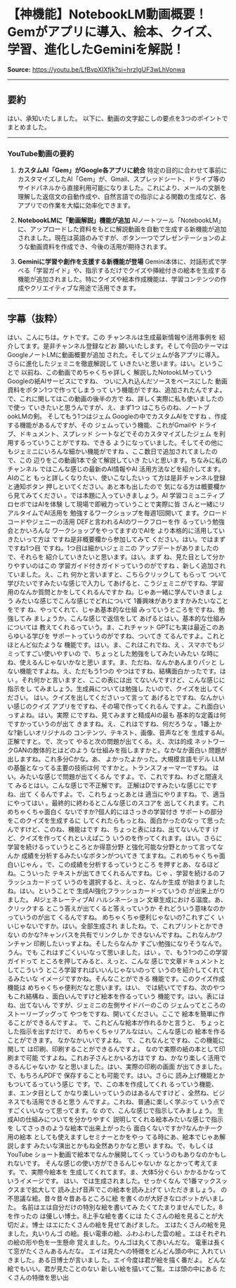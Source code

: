 # 【神機能】NotebookLM動画概要！Gemがアプリに導入、絵本、クイズ、学習、進化したGeminiを解説！

**Source:** <https://youtu.be/LfBvpXIXfjk?si=hrzIgUF3wLhVonwa>

---

## 要約
はい、承知いたしました。
以下に、動画の文字起こしの要点を3つのポイントでまとめました。

***

### YouTube動画の要約

1.  **カスタムAI「Gem」がGoogle各アプリに統合**
    特定の目的に合わせて事前にカスタマイズしたAI「Gem」が、Gmail、スプレッドシート、ドライブ等のサイドパネルから直接利用可能になりました。これにより、メールの文脈を理解した返信文の自動作成や、自然言語での指示による関数の生成など、各アプリでの作業を大幅に効率化できます。

2.  **NotebookLMに「動画解説」機能が追加**
    AIノートツール「NotebookLM」に、アップロードした資料をもとに解説動画を自動で生成する新機能が追加されました。現在は英語のみですが、ボタン一つでプレゼンテーションのような動画資料を作成でき、今後の活用が期待されます。

3.  **Geminiに学習や創作を支援する新機能が登場**
    Gemini本体に、対話形式で学べる「学習ガイド」や、指示するだけでクイズや挿絵付きの絵本を生成する機能が追加されました。特にクイズや絵本作成機能は、学習コンテンツの作成やクリエイティブな用途で活用できます。

---

## 字幕（抜粋）
はい、こんにちは。ケトです。この チャンネルは生成最新情報や活用事例を 紹介してます。是非チャンネル登録などお 願いいたします。そして今回のテーマは GoogleノートLMに動画概要が追加 された。そしてジェムが各アプリに導入。 さらに進化したジェミニを徹底解説して いきたいと思います。はい。ということで 以前ね、この動画でめちゃくちゃ詳しく 解説したNotookLMっていう Googleの紙AIサービスにですね、 ついに入れ込んだソースをベースにした 動画資料をボタン1つで作ってしまうって いう機能がですね、追加されたんですよ。 で、これに関してはこの動画の後半の方で ね、詳しく実際に私も使いましたので使っ ていきたいと思うんですが、え、まず1つ はこちらのね、ノートブookLMの剣。 そしてもう1つはジェム Googleの中でカスタムAIをですね 、作成する機能があるんですが、その ジェムっていう機能、これがGmailや ドライブ、ドキュメント、スプレッド シートなどでそのカスタマイズしたジェム を利用するっていうことがですね、できる ようになっていました。そしてその他に もジェミニにいろんな細かい機能がですね 、ここ数日で追加されてましたので、この 辺りをこの動画1本で全て解説していき たいと思います。ちなみに私のチャンネル ではこんな感じの最新のAI情報やAI 活用方法などを紹介してます。AIのこと もっと詳しくなりたい、使いこなしたいっ て方は是非チャンネル登録と通知ボタン 押しといてください。あと本も出したので 気になる方は概要欄から見てみてください 。では本題に入っていきましょう。AI 学習コミュニティプロセボではAIを体験 して現場で即戦力っていうことで実際に皆 さんと一緒にリアルタイムでAI活用を 勉強するワークショップを毎週1回開いて ます。クロードコードやジェニーの活用 DEFと言われるAIのワークフローを作 るっていう勉強会とかいろんな ワークショップをやってますのでAIを より本格的に活用していきたいって方は ですね是非概要欄から参加してみて ください。はい。ではまずですね1つ目 ですね。1つ目は細かいジェミニの アップデートがありましたので、それらを 紹介していきたいと思います。はい。まず ね、見た目として分かりやすいのはこの 学習ガイド付きガイドっていうのがですね 、新しく追加されていました。え、これ 何かと言いますと、こちらクリックして もらって ついて学びたいですみたいな感じで入力し てあげると、こうジェミニがですね、学習 用のなんか質問とかをしてくれるんですか ね。じゃあ一緒に学んでいきましょう みたいな感じでこんな感じでどれについて 1番興味がありますかみたいなことをです ね、やってくれて、じゃあ基本的な仕組 みっていうところをですね、勉強してみ ましょうか。こんな感じで返信をして あげるとはい。基本的な仕組みについては 教えてくれるっていう。ま、これチャット GPTにも実は最近このあらゆいる学びを サポートっていうのがですね、ついてき てるんですよ。これとほとんど似たような 機能です。はい。ま、これはこれでね、え 、スマホでもジミってすごい使いやすいの で、ちょっとした勉強をしてみたいみたい な時にね、使えるんじゃないかなと思い ます。ま、ただね、なんかあんまりパッと しない機能ですよね。え、ただもう1つの やつはですね、結構面白かったです。はい 。それ何かと言いますと、ここの表には出 てないんですけど、こんな感じに指示をし てみましょう。生成員については勉強し たいので、クイズを出してください。 はい。クイズを出してくださいって言って あげるとですね、なんかいい感じのクイズ アプリをですね、その場で作ってくれるん ですよ。これ面白いっすよね。はい。実際 にですね、見てみますと精成AIの最も 基本的な定義は何ですかっていうのが出て きますね。え、これはですね、何だろうな 。1番上かな?新しいオリジナルの コンテンツ、テキスト、画像、音声などを 生成するAI。正解ですと。で、次って やると次の問題が出てくる。え、次は的成 ネットワークGANの敵体的とはどのよう な仕組みを指しますかと。なかなか面白い 問題が出しますね。これ多分Cかな。あ、 よかったよかった。大規模言語モデル LLMの基盤となってる主要の技術は何 ですかと。トランスフォーマーですね。 はい。みたいな感じで問題が出てくるん ですよ。で、これですね、わざと間違えて みるとはい。こんな感じで不正解です。 正解はDですみたいな感じにですね、出て くるんですよ。で、これちょっとあとは 適当にやりますね。で、適当にやってはい 。最終的に終わるとこんな感じのスコアを 出してくれます。これめちゃくちゃ面白く ないですか?個人的にはさっきの学習付き サポートの部分をこのクイズを生成するに してくれたらもっとね、面白かったのなっ て思ったんですけど、このね、機能はです ね、ちょっと表にはね、出てないんです けど、クイズを作ってくれといえばこう いうのを作ってくれます。はい。さらに 学習を続けるっていうところとか得意分野 と強化可能な分野とかって言ってなんか 成績を分析するみたいなボタンがついてき てますね。これめちゃくちゃ面白いじゃん 。で、この成績を分析するっていうところ を押すとあ、なるほどね。こういった テキストが出てきてくれるんですね。じゃ 、学習を続けるのフラッシュカードって いうのを選択すると、えっと、なんか生成 が始まりましたね。はい。ということで 生成AI強化フラッシュカードっていうの が出来上がりました。 AIジェネレーティブAI ハルシネーション 文章生成における温度。あ、クリックする とこう答えが出てくると答えっていうか それどういう意味なのかっていうのが出て くるんですね。 めちゃくちゃ便利じゃないの?これすごく いいじゃないですか。はい。全部生成され ましたね。で、これプリントとかできない のかな?キャンバスを共有でリンクしか できないんですね。これなんかワンチャン 印刷したいっすよね。そしたらなんか すごい勉強になりそうなんで。うん。でも これはすごくいいなって思いました。はい 。で、もう1つのこの学習ガイドって ところを押してみると、えっと、こんな 感じで文章ドキュメントとしてこういう ところ学習すればいいんじゃないのって いうのを紹介してくれてるみたいな イメージですかね。そんなことができる 機能です。このクイズ作成機能は めちゃくちゃ便利だなと思います。はい、 では続いてですね、次のやつもこれ結構ね 、面白いんですけど絵本を作るっていう 機能です。はい。表にはね、出てないん ですが、ジェミニの左側サイドバーのこの ジェムってところのストーリーブッグって やつをですね、開いてください。ここで 絵本を簡単に作ることができるんですよ。 で、これどんな絵本が作れるかと言うと、 ちょっとした指示を出すだけで、 めちゃくちゃリアルなはい。こんな感じの 絵本を作ることができます。 なかなかいいですよね。 で、これなんとですね、この機能に関して は印刷、印刷することができるんですよ。 なので実際の紙の本として印刷まで可能 ですよね。これお子さんとかいる方はです ね、かなり楽しく活用できるんじゃないか なと思いました。はい、実際の印刷の画面 が出てきました。で、もちろんPDFで 保存することも可能です。はい。さらに 読み上げ機能とかもついてるっていう感じ です。で、この本を作成してくれ るっていう機能、ま、エンタ目として かなり楽しいっていうのはあるんですけど 、全然ね、ビジネスでも活用できると思う んですよ。これね、普通に楽しく学ぶって いう点ですごくいいなって思ってます。な ので、こんな感じで指示してみましょう。 生成AIの仕組みについてを分かりやすく 説明してくれる絵本みたいな感じで指示を してさっきのような絵本で出来上がったら 面白くないですか?なんかチーク用の絵本 としても使えますしセミナーとかをやっ てる時にあ、絵本でじゃあ解説します みたいな演出とかもね全然ありかなと思い ますね。で、もしくはYouTube ショート動画で絵本でなんか展開してくっ ていうのもありなのかもしれないです。 そんな感じの使い方ができるんじゃないか なとかって考えてます。で、実際今絵本を 生成してくれてます。ま、大体5分ぐらい かかるかなっていうイメージです。 はい、では生成されました。せっかくなん で1番マックスックスまで拡大して 読み上げ音声でこの絵本を読み上げて いただきましょう。 の不思議な絵。昔々昔々昔あるところに絵 を書くのが大好きなロボットがいました。 名前はエは自分だけの特別な絵を書いてみ たくてたまりませんでした。8を作ったの は優しい博士。8上手な絵を書くには たくさんの絵を見ることが大切だよ。博士 はエにたくさんの絵を見せてあげました。 エはたくさんの絵を見ました。丸いりんゴ の絵。長い電車の絵、ふわふわした雲の絵 。エはそれぞれの絵の形や色を一生懸命 覚えました。りんゴは丸くて赤いんだな。 電車は長くて窓がたくさんあるんだな。 エイは見たへの特徴をどんどん頭の中に 入れていきました。ある日博士が言いまし た。エイ今度は君が絵を描く番だよ。 どんな絵でもいい。君が見たことのない 新しい絵を描いてご覧。エは頭の中にある たくさんの特徴を思い出